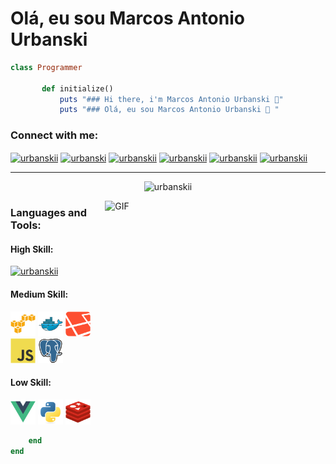 # Olá, eu sou Marcos Antonio Urbanski
   
```ruby 
class Programmer
   
       def initialize()
           puts "### Hi there, i'm Marcos Antonio Urbanski 👋"
           puts "### Olá, eu sou Marcos Antonio Urbanski 👋 "

```


<p align="left">
    <h3 align="left">Connect with me:</h3>
    <a href="https://www.linkedin.com/in/marcosurbanski/" target="_blank"><img align="center" src="https://github.com/urbanskii/urbanskii/blob/main/linkedin.png?raw=true" alt="urbanskii" height="30" width="40" /></a>
    <a href="https://urbanskii.xyz" target="_blank"><img align="center" src="https://github.com/urbanskii/urbanskii/blob/main/chrome.png?raw=true" alt="urbanski" height="30" width="40" target="_blank"/></a>
    <a href="https://www.youtube.com/channel/UCEuuDExokKoZXvmiG_nWmIg" target="_blank"><img align="center" src="https://github.com/urbanskii/urbanskii/blob/main/youtube-v2.png?raw=true" alt="urbanskii" height="30" width="40"/></a>
    <a href="https://t.me/marurs369" target="_blank"><img align="center" src="https://github.com/urbanskii/urbanskii/blob/main/telegram.png?raw=true" alt="urbanskii" height="30" width="40"/></a>
    <a href="https://instagram.com/maurbanski" target="_blank"><img align="center" src="https://github.com/urbanskii/urbanskii/blob/main/instagram.png?raw=true" alt="urbanskii" height="30" width="40"/></a>
    <a href="https://fb.com/marcos.urbanski" target="_blank"><img align="center" src="https://github.com/urbanskii/urbanskii/blob/main/facebook.png?raw=true" alt="urbanskii" height="30" width="40" /></a>    
</p>

---

<p align="center"> <img src="https://komarev.com/ghpvc/?username=urbanskii" alt="urbanskii" /> </p>

<!--
<h3>Open Source Projects</h3>
<table>
    <thead align="center">
        <tr border: none;>
            <td><b>Id</b></td>
	    <td><b>Projects</b></td>
	    <td><b>Skills</b></td>
            <td><b>Stars</b></td>
            <td><b>Forks</b></td>
            <td><b>Issues</b></td>
            <td><b>Pull requests</b></td>
        </tr>
    </thead>
    <tbody>
	<tr>
		<td>1</td>
            	<td><a href="https://github.com/urbanskii/sale-factory"><b>Sales Factory</b></a></td>
		<td>Business / Developer</td>
            	<td><img alt="Stars" src="https://img.shields.io/github/stars/urbanskii/sale-factory?style=flat-square&labelColor=343b41" /></td>
            	<td><img alt="Forks" src="https://img.shields.io/github/forks/urbanskii/sale-factory?style=flat-square&labelColor=343b41" /></td>
            	<td><img alt="Issues" src="https://img.shields.io/github/issues/urbanskii/sale-factory?style=flat-square&labelColor=343b41" /></td>
            	<td><img alt="Pull Requests" src="https://img.shields.io/github/issues-pr/urbanskii/sale-factory?style=flat-square&labelColor=343b41" /></td>
    </tr>
        <tr>
		<td>2</td>
		<td><a href="https://github.com/urbanskii/portal-agro"><b>Portal Agro</b></a></td>
	 	<td>Business / Developer</td>
	    	<td><img alt="Stars" src="https://img.shields.io/github/stars/urbanskii/portal-agro?style=flat-square&labelColor=343b41" /></td>
            	<td><img alt="Forks" src="https://img.shields.io/github/forks/urbanskii/portal-agro?style=flat-square&labelColor=343b41" /></td>
            	<td><img alt="Issues" src="https://img.shields.io/github/issues/urbanskii/portal-agro?style=flat-square&labelColor=343b41" /></td>
            	<td><img alt="Pull Requests" src="https://img.shields.io/github/issues-pr/urbanskii/portal-agro?style=flat-square&labelColor=343b41" /></td>
        </tr>
        <tr>
		<td>3</td>
            	<td><a href="https://github.com/urbanskii/application-lifecycle-management"><b>ALM / CI</b></a></td>
		<td>DevOps</td>
            	<td><img alt="Stars" src="https://img.shields.io/github/stars/urbanskii/application-lifecycle-management?style=flat-square&labelColor=343b41" /></td>
            	<td><img alt="Forks" src="https://img.shields.io/github/forks/urbanskii/application-lifecycle-management?style=flat-square&labelColor=343b41" /></td>
            	<td><img alt="Issues" src="https://img.shields.io/github/issues/urbanskii/application-lifecycle-management?style=flat-square&labelColor=343b41" /></td>
            	<td><img alt="Pull Requests" src="https://img.shields.io/github/issues-pr/urbanskii/application-lifecycle-management?style=flat-square&labelColor=343b41" /></td>
        </tr>
	 <tr>
		<td>4</td>
            	<td><a href="https://github.com/urbanskii/study-rails-vs-phoenix-vs-laravel"><b>Rails vs Phoenix vs Laravel</b></a></td>
		<td>Developer</td>
            	<td><img alt="Stars" src="https://img.shields.io/github/stars/urbanskii/study-rails-vs-phoenix-vs-laravel?style=flat-square&labelColor=343b41" /></td>
            	<td><img alt="Forks" src="https://img.shields.io/github/forks/urbanskii/study-rails-vs-phoenix-vs-laravel?style=flat-square&labelColor=343b41" /></td>
            	<td><img alt="Issues" src="https://img.shields.io/github/issues/urbanskii/study-rails-vs-phoenix-vs-laravel?style=flat-square&labelColor=343b41" /></td>
            	<td><img alt="Pull Requests" src="https://img.shields.io/github/issues-pr/urbanskii/study-rails-vs-phoenix-vs-laravel?style=flat-square&labelColor=343b41" /></td>
        </tr>
    </tbody>
</table>
-->
 <img align="right" alt="GIF" src="https://github.com/urbanskii/urbanskii/blob/main/Mario_1.gif?raw=true" width="70%" height="400px" />

<h3 align="left">Languages and Tools:</h3>
    <p align="left">
        <h4 align="left">High Skill:</h4>
        <a href="" target="_blank"><img src="https://github.com/urbanskii/urbanskii/blob/main/telegram.png?raw=true" alt="urbanskii" width="40" height="40" /></a>
        <!--
        <a href="https://stackshare.io/ruby" target="_blank"><img src="https://github.com/devicons/devicon/raw/master/icons/ruby/ruby-original.svg" alt="ruby" width="40" height="40" /></a>
        <a href="https://stackshare.io/rubymine" target="_blank"><img src="https://github.com/devicons/devicon/raw/master/icons/rubymine/rubymine-original.svg" alt="java" width="40" height="40" /></a>
        <a href="https://stackshare.io/oracle" target="_blank"><img src="https://github.com/devicons/devicon/raw/master/icons/oracle/oracle-original.svg" alt="oracle" width="40" height="40" /></a>
        <a href="https://stackshare.io/git" target="_blank"><img src="https://github.com/devicons/devicon/raw/master/icons/git/git-original.svg" alt="git" width="40" height="40" /></a>
        <a href="https://stackshare.io/github" target="_blank"><img src="https://github.com/devicons/devicon/raw/master/icons/github/github-original.svg" alt="github" width="40" height="40" /></a>
        <a href="https://stackshare.io/linux" target="_blank"><img src="https://github.com/devicons/devicon/raw/master/icons/linux/linux-original.svg" alt="linux" width="40" height="40" /></a>
        <a href="https://stackshare.io/php" target="_blank"><img src="https://github.com/devicons/devicon/raw/master/icons/php/php-original.svg" alt="php" width="40" height="40" /></a>
        <a href="https://stackshare.io/java" target="_blank"><img src="https://github.com/devicons/devicon/raw/master/icons/java/java-original.svg" alt="java" width="40" height="40" /></a>
        <a href="https://stackshare.io/ubuntu" target="_blank"><img src="https://github.com/devicons/devicon/raw/master/icons/ubuntu/ubuntu-plain.svg" alt="java" width="40" height="40" /></a> -->
        <h4 align="left">Medium Skill:</h4>
        <a href="https://stackshare.io/search/q=aws" target="_blank"><img src="https://github.com/devicons/devicon/raw/master/icons/amazonwebservices/amazonwebservices-original.svg" alt="aws" width="40" height="40" /></a>
        <a href="https://stackshare.io/docker" target="_blank"><img src="https://github.com/devicons/devicon/raw/master/icons/docker/docker-original.svg" alt="docker" width="40" height="40" /></a>
        <a href="https://stackshare.io/laravel" target="_blank"><img src="https://github.com/devicons/devicon/raw/master/icons/laravel/laravel-plain.svg" alt="laravel" width="40" height="40" /></a>
        <a href="https://stackshare.io/javascript" target="_blank"><img src="https://github.com/devicons/devicon/raw/master/icons/javascript/javascript-original.svg" alt="javascript" width="40" height="40" /></a>
	<a href="https://stackshare.io/postgresql" target="_blank"><img src="https://github.com/devicons/devicon/raw/master/icons/postgresql/postgresql-original.svg" alt="postgresql" width="40" height="40" /></a>
        <h4 align="left">Low Skill:</h4>
        <a href="https://stackshare.io/vuejs" target="_blank"><img src="https://github.com/devicons/devicon/raw/master/icons/vuejs/vuejs-original.svg" alt="vuejs" width="40" height="40" /></a>
        <a href="https://stackshare.io/python" target="_blank"><img src="https://github.com/devicons/devicon/raw/master/icons/python/python-original.svg" alt="python" width="40" height="40" /></a>
        <a href="https://stackshare.io/redis" target="_blank"><img src="https://github.com/devicons/devicon/raw/master/icons/redis/redis-original.svg" alt="redis" width="40" height="40" /></a>
    </p>
    
    
```ruby 
	end 
end 
```





<!--
**urbanskii/urbanskii** is a ✨ _special_ ✨ repository because its `README.md` (this file) appears on your GitHub profile.

Here are some ideas to get you started:

- 🔭 I’m currently working on ...
- 🌱 I’m currently learning ...
- 👯 I’m looking to collaborate on ...
- 🤔 I’m looking for help with ...
- 💬 Ask me about ...
- 📫 How to reach me: ...
- 😄 Pronouns: ...
- ⚡ Fun fact: ...
-->
